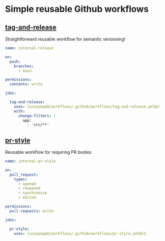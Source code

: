 # Simple reusable Github workflows

## [tag-and-release](.github/workflows/tag-and-release.yml)

Straightforward reusable workflow for semantic versioning!

```yaml
name: internal-release

on:
  push:
    branches:
      - main

permissions:
  contents: write

jobs:

  tag-and-release:
    uses: lucaspopp0/workflows/.github/workflows/tag-and-release.yml@v1
    with:
      change-filters: |
        app:
          - 'src/**'
```


## [pr-style](.github/workflows/pr-style.yml)

Reusable workflow for requiring PR bodies

```yaml
name: internal-pr-style

on:
  pull_request:
    types:
      - opened
      - reopened
      - synchronize
      - edited

permissions:
  pull-requests: write

jobs:

  pr-style:
    uses: lucaspopp0/workflows/.github/workflows/pr-style.yml@v1
```
